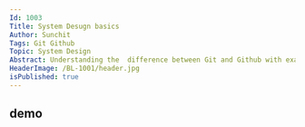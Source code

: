 ```yaml
---
Id: 1003
Title: System Desugn basics
Author: Sunchit
Tags: Git Github
Topic: System Design
Abstract: Understanding the  difference between Git and Github with examples and their main use cases or how they are helpful for the developers.
HeaderImage: /BL-1001/header.jpg
isPublished: true
---
```


## demo